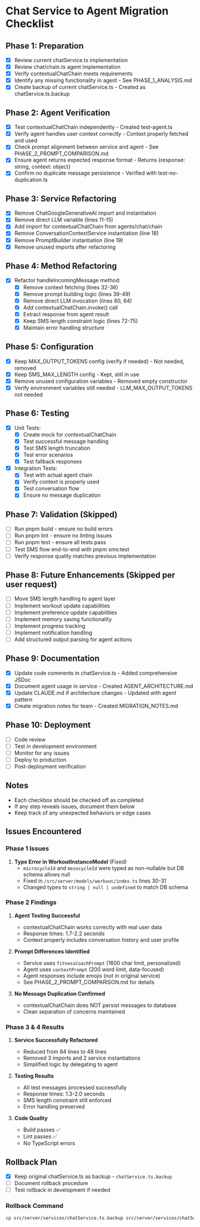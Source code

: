 # Chat Service to Agent Migration Checklist

## Phase 1: Preparation
- [x] Review current chatService.ts implementation
- [x] Review chat/chain.ts agent implementation
- [x] Verify contextualChatChain meets requirements
- [x] Identify any missing functionality in agent - See PHASE_1_ANALYSIS.md
- [x] Create backup of current chatService.ts - Created as chatService.ts.backup

## Phase 2: Agent Verification
- [x] Test contextualChatChain independently - Created test-agent.ts
- [x] Verify agent handles user context correctly - Context properly fetched and used
- [x] Check prompt alignment between service and agent - See PHASE_2_PROMPT_COMPARISON.md
- [x] Ensure agent returns expected response format - Returns {response: string, context: object}
- [x] Confirm no duplicate message persistence - Verified with test-no-duplication.ts

## Phase 3: Service Refactoring
- [x] Remove ChatGoogleGenerativeAI import and instantiation
- [x] Remove direct LLM variable (lines 11-15)
- [x] Add import for contextualChatChain from agents/chat/chain
- [x] Remove ConversationContextService instantiation (line 18)
- [x] Remove PromptBuilder instantiation (line 19)
- [x] Remove unused imports after refactoring

## Phase 4: Method Refactoring
- [x] Refactor handleIncomingMessage method:
  - [x] Remove context fetching (lines 32-36)
  - [x] Remove prompt building logic (lines 39-49)
  - [x] Remove direct LLM invocation (lines 60, 64)
  - [x] Add contextualChatChain.invoke() call
  - [x] Extract response from agent result
  - [x] Keep SMS length constraint logic (lines 72-75)
  - [x] Maintain error handling structure

## Phase 5: Configuration
- [x] Keep MAX_OUTPUT_TOKENS config (verify if needed) - Not needed, removed
- [x] Keep SMS_MAX_LENGTH config - Kept, still in use
- [x] Remove unused configuration variables - Removed empty constructor
- [x] Verify environment variables still needed - LLM_MAX_OUTPUT_TOKENS not needed

## Phase 6: Testing
- [x] Unit Tests:
  - [x] Create mock for contextualChatChain
  - [x] Test successful message handling
  - [x] Test SMS length truncation
  - [x] Test error scenarios
  - [x] Test fallback responses
- [x] Integration Tests:
  - [x] Test with actual agent chain
  - [x] Verify context is properly used
  - [x] Test conversation flow
  - [x] Ensure no message duplication

## Phase 7: Validation (Skipped)
- [ ] Run pnpm build - ensure no build errors
- [ ] Run pnpm lint - ensure no linting issues
- [ ] Run pnpm test - ensure all tests pass
- [ ] Test SMS flow end-to-end with pnpm sms:test
- [ ] Verify response quality matches previous implementation

## Phase 8: Future Enhancements (Skipped per user request)
- [ ] Move SMS length handling to agent layer
- [ ] Implement workout update capabilities
- [ ] Implement preference update capabilities
- [ ] Implement memory saving functionality
- [ ] Implement progress tracking
- [ ] Implement notification handling
- [ ] Add structured output parsing for agent actions

## Phase 9: Documentation
- [x] Update code comments in chatService.ts - Added comprehensive JSDoc
- [x] Document agent usage in service - Created AGENT_ARCHITECTURE.md
- [x] Update CLAUDE.md if architecture changes - Updated with agent pattern
- [x] Create migration notes for team - Created MIGRATION_NOTES.md

## Phase 10: Deployment
- [ ] Code review
- [ ] Test in development environment
- [ ] Monitor for any issues
- [ ] Deploy to production
- [ ] Post-deployment verification

## Notes
- Each checkbox should be checked off as completed
- If any step reveals issues, document them below
- Keep track of any unexpected behaviors or edge cases

## Issues Encountered
<!-- Document any issues or blockers here -->

### Phase 1 Issues
1. **Type Error in WorkoutInstanceModel** (Fixed)
   - `microcycleId` and `mesocycleId` were typed as non-nullable but DB schema allows null
   - Fixed in `/src/server/models/workout/index.ts` lines 30-31
   - Changed types to `string | null | undefined` to match DB schema

### Phase 2 Findings
1. **Agent Testing Successful**
   - contextualChatChain works correctly with real user data
   - Response times: 1.7-2.2 seconds
   - Context properly includes conversation history and user profile

2. **Prompt Differences Identified**
   - Service uses `fitnessCoachPrompt` (1600 char limit, personalized)
   - Agent uses `contextPrompt` (200 word limit, data-focused)
   - Agent responses include emojis (not in original service)
   - See PHASE_2_PROMPT_COMPARISON.md for details

3. **No Message Duplication Confirmed**
   - contextualChatChain does NOT persist messages to database
   - Clean separation of concerns maintained

### Phase 3 & 4 Results
1. **Service Successfully Refactored**
   - Reduced from 84 lines to 48 lines
   - Removed 3 imports and 2 service instantiations
   - Simplified logic by delegating to agent

2. **Testing Results**
   - All test messages processed successfully
   - Response times: 1.3-2.0 seconds
   - SMS length constraint still enforced
   - Error handling preserved

3. **Code Quality**
   - Build passes ✅
   - Lint passes ✅
   - No TypeScript errors

## Rollback Plan
- [x] Keep original chatService.ts as backup - `chatService.ts.backup`
- [ ] Document rollback procedure
- [ ] Test rollback in development if needed

### Rollback Command
```bash
cp src/server/services/chatService.ts.backup src/server/services/chatService.ts
```